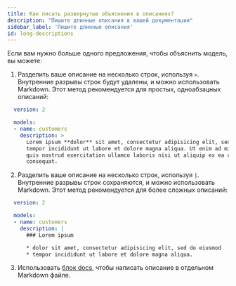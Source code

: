```yaml
---
title: Как писать развернутые объяснения в описаниях?
description: "Пишите длинные описания в вашей документации"
sidebar_label: 'Пишите длинные описания'
id: long-descriptions
---
```

Если вам нужно больше одного предложения, чтобы объяснить модель, вы можете:

1. Разделить ваше описание на несколько строк, используя `>`. Внутренние разрывы строк будут удалены, и можно использовать Markdown. Этот метод рекомендуется для простых, одноабзацных описаний:
```yml
  version: 2

  models:
  - name: customers
    description: >
      Lorem ipsum **dolor** sit amet, consectetur adipisicing elit, sed do eiusmod
      tempor incididunt ut labore et dolore magna aliqua. Ut enim ad minim veniam,
      quis nostrud exercitation ullamco laboris nisi ut aliquip ex ea commodo
      consequat.
```

2. Разделить ваше описание на несколько строк, используя `|`. Внутренние разрывы строк сохраняются, и можно использовать Markdown. Этот метод рекомендуется для более сложных описаний:
```yml
  version: 2

  models:
  - name: customers
    description: |
      ### Lorem ipsum

      * dolor sit amet, consectetur adipisicing elit, sed do eiusmod
      * tempor incididunt ut labore et dolore magna aliqua.
```

3. Использовать [блок docs](/docs/build/documentation#using-docs-blocks), чтобы написать описание в отдельном Markdown файле.
